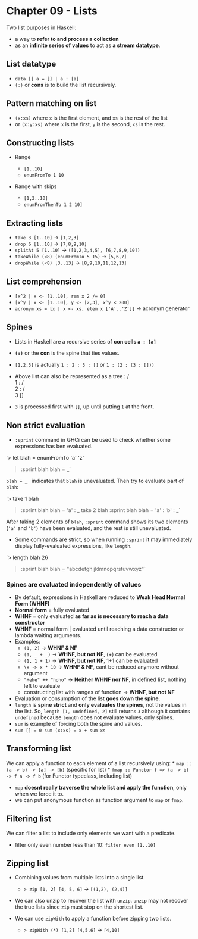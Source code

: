 # Chapter 09 - Lists

Two list purposes in Haskell:

* a way to **refer to and process a collection**
* as an **infinite series of values** to act as **a stream datatype**.

## List datatype

* `data [] a = [] | a : [a]`
* `(:)` or **cons** is to build the list recursively.

## Pattern matching on list

* `(x:xs)` where `x` is the first element, and `xs` is the rest of the list
* or `(x:y:xs)` where `x` is the first, `y` is the second, `xs` is the rest.

## Constructing lists

* Range
    * `[1..10]`
    * `enumFromTo 1 10`

* Range with skips
    * `[1,2..10]`
    * `enumFromThenTo 1 2 10]`

## Extracting lists

* `take 3 [1..10]` -> `[1,2,3]`
* `drop 6 [1..10]` -> `[7,8,9,10]`
* `splitAt 5 [1..10]` -> `([1,2,3,4,5], [6,7,8,9,10])`
* `takeWhile (<8) (enumFromTo 5 15)` -> `[5,6,7]`
* `dropWhile (<8) [3..13]` -> `[8,9,10,11,12,13]`

## List comprehension

* `[x^2 | x <- [1..10], rem x 2 /= 0]`
* `[x^y | x <- [1..10], y <- [2,3], x^y < 200]`
* `acronym xs = [x | x <- xs, elem x ['A'..'Z']]` -> acronym generator

## Spines

* Lists in Haskell are a recursive series of **con cells `a : [a]`**
* **`(:)`** or the **con** is the spine that ties values.
* `[1,2,3]` is actually `1 : 2 : 3 : []` or `1 : (2 : (3 : []))`
* Above list can also be represented as a tree
    :
   / \
  1   :
     / \
    2   :
       / \
      3   []

* `3` is processed first with `[]`, up until putting `1` at the front.

## Non strict evaluation

* `:sprint` command in GHCi can be used to check whether some expressions has
  ben evaluated.

`> let blah = enumFromTo 'a' 'z'
 > :sprint blah
 blah = _`

`blah = _ ` indicates that `blah` is unevaluated. Then try to evaluate part of
`blah`:

`> take 1 blah
 > :sprint blah
 blah = 'a' : _
 > take 2 blah
 > :sprint blah
 blah = 'a' : 'b' : _`

After taking 2 elements of `blah`, `:sprint` command shows its two elements
(`'a'` and `'b'`) have been evaluated, and the rest is still unevaluated.

* Some commands are strict, so when running `:sprint` it may immediately display fully-evaluated expressions, like `length`. 

`> length blah
 26
 > :sprint blah
 blah = "abcdefghijklmnopqrstuvwxyz"`

### Spines are evaluated independently of values

* By default, expressions in Haskell are reduced to **Weak Head Normal Form
  (WHNF)**
* **Normal form** = fully evaluated
* **WHNF** = only evaluated **as far as is necessary to reach a data
  constructor**
* **WHNF** = normal form | evaluated until reaching a data constructor or
  lambda waiting arguments.
* Examples:
    * `(1, 2)` -> **WHNF & NF**
    * `(1, _ + _)` -> **WHNF, but not NF**, (+) can be evaluated
    * `(1, 1 + 1)` -> **WHNF, but not NF**, 1+1 can be evaluated
    * `\x -> x * 10` -> **WHNF & NF**, cant be reduced anymore without argument
    * `"Hehe" ++ "hoho"` -> **Neither WHNF nor NF**, in defined list, nothing left to evaluate
    * constructing list with ranges of function -> **WHNF, but not NF**
* Evaluation or consumption of the list **goes down the spine**.
* `length` is **spine strict** and **only evaluates the spines**, not the
  values in the list. So, `length [1, undefined, 2]` still returns `3` although
it contains `undefined` because `length` does not evaluate values, only spines.
* `sum` is example of forcing both the spine and values.
* `sum [] = 0
   sum (x:xs) = x + sum xs`

## Transforming list

We can apply a function to each element of a list recursively using:
    * `map :: (a -> b) -> [a] -> [b]` (specific for list)
    * `fmap :: Functor f => (a -> b) -> f a -> f b` (for Functor typeclass, including list)

* `map` **doesnt really traverse the whole list and apply the function**, only
  when we force it to.
* we can put anonymous function as function argument to `map` or `fmap`. 

## Filtering list

We can filter a list to include only elements we want with a predicate.

* filter only even number less than 10: `filter even [1..10]`

## Zipping list

* Combining values from multiple lists into a single list.
    * `> zip [1, 2] [4, 5, 6]` -> `[(1,2), (2,4)]`

* We can also unzip to recover the list with `unzip`. `unzip` may not recover the true lists since `zip` must stop on the shortest list.

* We can use `zipWith` to apply a function before zipping two lists.
    * `> zipWith (*) [1,2] [4,5,6]` -> `[4,10]`



